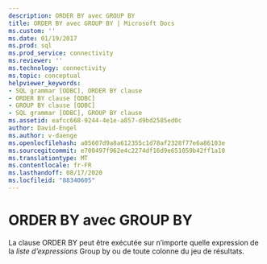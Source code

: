 ```yaml
---
description: ORDER BY avec GROUP BY
title: ORDER BY avec GROUP BY | Microsoft Docs
ms.custom: ''
ms.date: 01/19/2017
ms.prod: sql
ms.prod_service: connectivity
ms.reviewer: ''
ms.technology: connectivity
ms.topic: conceptual
helpviewer_keywords:
- SQL grammar [ODBC], ORDER BY clause
- ORDER BY clause [ODBC]
- GROUP BY clause [ODBC]
- SQL grammar [ODBC], GROUP BY clause
ms.assetid: eafcc668-9244-4e1e-a857-d9bd2585ed0c
author: David-Engel
ms.author: v-daenge
ms.openlocfilehash: a05607d9a8a612355c1d78af2328f77e6a86103e
ms.sourcegitcommit: e700497f962e4c2274df16d9e651059b42ff1a10
ms.translationtype: MT
ms.contentlocale: fr-FR
ms.lasthandoff: 08/17/2020
ms.locfileid: "88340605"
---
```

# <a name="order-by-with-group-by"></a>ORDER BY avec GROUP BY
La clause ORDER BY peut être exécutée sur n’importe quelle expression de la *liste d’expressions* Group by ou de toute colonne du jeu de résultats.
